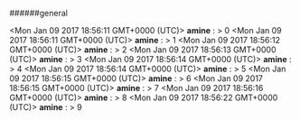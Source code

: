 ######general

<Mon Jan 09 2017 18:56:11 GMT+0000 (UTC)>
 **amine** : > 
0
<Mon Jan 09 2017 18:56:11 GMT+0000 (UTC)>
 **amine** : > 
1
<Mon Jan 09 2017 18:56:12 GMT+0000 (UTC)>
 **amine** : > 
2
<Mon Jan 09 2017 18:56:13 GMT+0000 (UTC)>
 **amine** : > 
3
<Mon Jan 09 2017 18:56:14 GMT+0000 (UTC)>
 **amine** : > 
4
<Mon Jan 09 2017 18:56:14 GMT+0000 (UTC)>
 **amine** : > 
5
<Mon Jan 09 2017 18:56:15 GMT+0000 (UTC)>
 **amine** : > 
6
<Mon Jan 09 2017 18:56:15 GMT+0000 (UTC)>
 **amine** : > 
7
<Mon Jan 09 2017 18:56:16 GMT+0000 (UTC)>
 **amine** : > 
8
<Mon Jan 09 2017 18:56:22 GMT+0000 (UTC)>
 **amine** : > 
9
